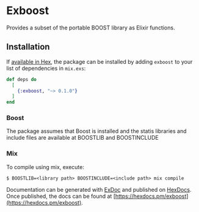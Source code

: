 # Exboost

Provides a subset of the portable BOOST library as Elixir functions.

## Installation

If [available in Hex](https://hex.pm/docs/publish), the package can be installed
by adding `exboost` to your list of dependencies in `mix.exs`:

```elixir
def deps do
  [
    {:exboost, "~> 0.1.0"}
  ]
end
```

### Boost

The package assumes that Boost is installed and the statis libraries and include files are available at BOOSTLIB and BOOSTINCLUDE

### Mix

To compile using mix, execute:

```shell
$ BOOSTLIB=<library path> BOOSTINCLUDE=<include path> mix compile
```

Documentation can be generated with [ExDoc](https://github.com/elixir-lang/ex_doc)
and published on [HexDocs](https://hexdocs.pm). Once published, the docs can
be found at [https://hexdocs.pm/exboost](https://hexdocs.pm/exboost).
